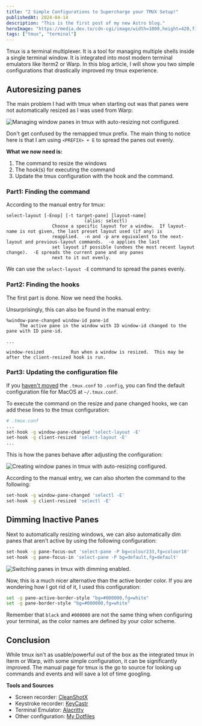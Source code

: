 ```yaml
---
title: "2 Simple Configurations to Supercharge your TMUX Setup!"
publishedAt: 2024-04-14
description: "This is the first post of my new Astro blog."
heroImage: "https://media.dev.to/cdn-cgi/image/width=1000,height=420,fit=cover,gravity=auto,format=auto/https%3A%2F%2Fdev-to-uploads.s3.amazonaws.com%2Fuploads%2Farticles%2F8xfd3ae514xhra5nnpt3.jpg"
tags: ["tmux", "terminal"]
---
```


Tmux is a terminal multiplexer. It is a tool for managing multiple shells inside a single terminal window. It is integrated into most modern terminal emulators like Iterm2 or Warp. In this blog article, I will show you two simple configurations that drastically improved my tmux experience.

## Autoresizing panes

The main problem I had with tmux when starting out was that panes were not automatically resized as I was used from Warp:

![Managing window panes in tmux with auto-resizing not configured.](https://dev-to-uploads.s3.amazonaws.com/uploads/articles/qjyfdlwmxlsb9bkqhxfv.gif)

Don't get confused by the remapped tmux prefix. The main thing to notice here is that I am using `<PREFIX> + E` to spread the panes out evenly.

**What we now need is:**

1. The command to resize the windows
2. The hook(s) for executing the command
3. Update the tmux configuration with the hook and the command.

### Part1: Finding the command

According to the manual entry for tmux:

```man
select-layout [-Enop] [-t target-pane] [layout-name]
							 (alias: selectl)
				 Choose a specific layout for a window.  If layout-name is not given, the last preset layout used (if any) is
				 reapplied.  -n and -p are equivalent to the next-layout and previous-layout commands.  -o applies the last
				 set layout if possible (undoes the most recent layout change).  -E spreads the current pane and any panes
				 next to it out evenly.
```

We can use the `select-layout -E` command to spread the panes evenly.

### Part2: Finding the hooks

The first part is done. Now we need the hooks.

Unsurprisingly, this can also be found in the manual entry:

```man
%window-pane-changed window-id pane-id
	 The active pane in the window with ID window-id changed to the pane with ID pane-id.

...

window-resized          Run when a window is resized.  This may be after the client-resized hook is run.
```

### Part3: Updating the configuration file

If you [haven't moved](https://unix.stackexchange.com/questions/644819/is-it-possible-to-move-tmux-conf-to-config-folder) the `.tmux.conf` to `.config`, you can find the default configuration file for MacOS at `~/.tmux.conf`.

To execute the command on the resize and pane changed hooks, we can add these lines to the tmux configuration:

```bash
# .tmux.conf
...
set-hook -g window-pane-changed 'select-layout -E'
set-hook -g client-resized 'select-layout -E'
...
```

This is how the panes behave after adjusting the configuration:

![Creating window panes in tmux with auto-resizing configured.](https://dev-to-uploads.s3.amazonaws.com/uploads/articles/u4pg3e849imrdnyf78q7.gif)

According to the manual entry, we can also shorten the command to the following:

```bash
set-hook -g window-pane-changed 'selectl -E'
set-hook -g client-resized 'selectl -E'
```

## Dimming Inactive Panes

Next to automatically resizing windows, we can also automatically dim panes that aren't active by using the following configuration:

```bash
set-hook -g pane-focus-out 'select-pane -P bg=colour233,fg=colour10'
set-hook -g pane-focus-in 'select-pane -P bg=default,fg=default'
```

![Switching panes in tmux with dimming enabled.](https://dev-to-uploads.s3.amazonaws.com/uploads/articles/5kgr00agqsw70mb5qrau.gif)

Now, this is a much nicer alternative than the active border color. If you are wondering how I got rid of it, I used this configuration:

```bash
set -g pane-active-border-style "bg=#000000,fg=white"
set -g pane-border-style "bg=#000000,fg=white"
```

Remember that `black` and `#000000` are not the same thing when configuring your terminal, as the color names are defined by your color scheme.

## Conclusion

While tmux isn't as usable/powerful out of the box as the integrated tmux in Iterm or Warp, with some simple configuration, it can be significantly improved. The manual page for tmux is the go to source for looking up commands and events and will save a lot of time googling.

**Tools and Sources**

- Screen recorder: [CleanShotX](https://cleanshot.com/)
- Keystroke recorder: [KeyCastr](https://github.com/keycastr/keycastr)
- Terminal Emulator: [Alacritty](https://github.com/alacritty/alacritty)
- Other configuration: [My Dotfiles](https://github.com/CuddlyBunion341/dotfiles)
